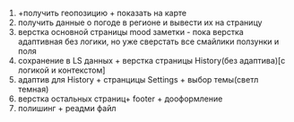 1) +получить геопозицию + показать на карте
2) получить данные о погоде в регионе и вывести их на страницу
3) верстка основной страницы mood заметки - пока верстка адаптивная без логики, но уже сверстать все смайлики ползунки и поля
4) сохранение в LS данных + верстка страницы History(без адаптива)[с логикой и контекстом]
5) адаптив для History + странцицы Settings + выбор темы(светл темная)
6) верстка остальных страниц+ footer + дооформление
7) полишинг + реадми файл 